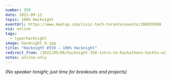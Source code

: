 ```yaml
---
number: 359
date: 2022-09-13
topic: 100% Hacknight
eventUrl: https://www.meetup.com/civic-tech-toronto/events/288039598
via: online
tags:
  - type/hacknight
image: hacknight_0.jpg
title: "Hacknight #359 – 100% Hacknight"
redirect_from: /2022/09/06/hacknight-358-intro-to-hackathons-hackto-with-angela-chan/
notes: online-only
---
```


*(No speaker tonight; just time for breakouts and projects)*
